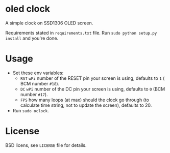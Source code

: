 # oled clock

A simple clock on SSD1306 OLED screen.

Requirements stated in `requirements.txt` file.
Run `sudo python setup.py install` and you're done.

# Usage

* Set these env variables:
  * `RST` `wPi` number of the RESET pin your screen is using, defaults to `1` (
    BCM number `#18`).
  * `DC` `wPi` number of the DC pin your screen is using, defaults to `0` (BCM
    number `#17`).
  * `FPS` how many loops (at max) should the clock go through (to calculate time
    string, not to update the screen), defaults to 20.
* Run `sudo oclock`.

# License

BSD licens, see `LICENSE` file for details.
